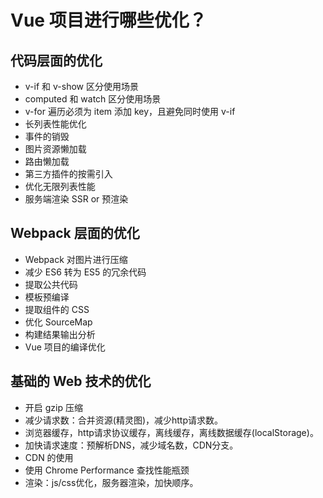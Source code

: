 # Vue 项目进行哪些优化？

## 代码层面的优化

- v-if 和 v-show 区分使用场景
- computed 和 watch 区分使用场景
- v-for 遍历必须为 item 添加 key，且避免同时使用 v-if
- 长列表性能优化
- 事件的销毁
- 图片资源懒加载
- 路由懒加载
- 第三方插件的按需引入
- 优化无限列表性能
- 服务端渲染 SSR or 预渲染

## Webpack 层面的优化

- Webpack 对图片进行压缩
- 减少 ES6 转为 ES5 的冗余代码
- 提取公共代码
- 模板预编译
- 提取组件的 CSS
- 优化 SourceMap
- 构建结果输出分析
- Vue 项目的编译优化

## 基础的 Web 技术的优化

- 开启 gzip 压缩
- 减少请求数：合并资源(精灵图)，减少http请求数。
- 浏览器缓存，http请求协议缓存，离线缓存，离线数据缓存(localStorage)。
- 加快请求速度：预解析DNS，减少域名数，CDN分支。
- CDN 的使用
- 使用 Chrome Performance 查找性能瓶颈
- 渲染：js/css优化，服务器渲染，加快顺序。

